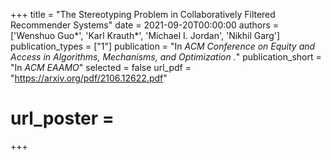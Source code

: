 +++
title = "The Stereotyping Problem in Collaboratively Filtered Recommender Systems"
date = 2021-09-20T00:00:00
authors = ['Wenshuo Guo\*', 'Karl Krauth\*', 'Michael I. Jordan', 'Nikhil Garg']
publication_types = ["1"]
publication = "In *ACM Conference on Equity and Access in Algorithms, Mechanisms, and Optimization .*"
publication_short = "In *ACM EAAMO*"
selected = false
url_pdf = "https://arxiv.org/pdf/2106.12622.pdf"
# url_poster =  
+++
